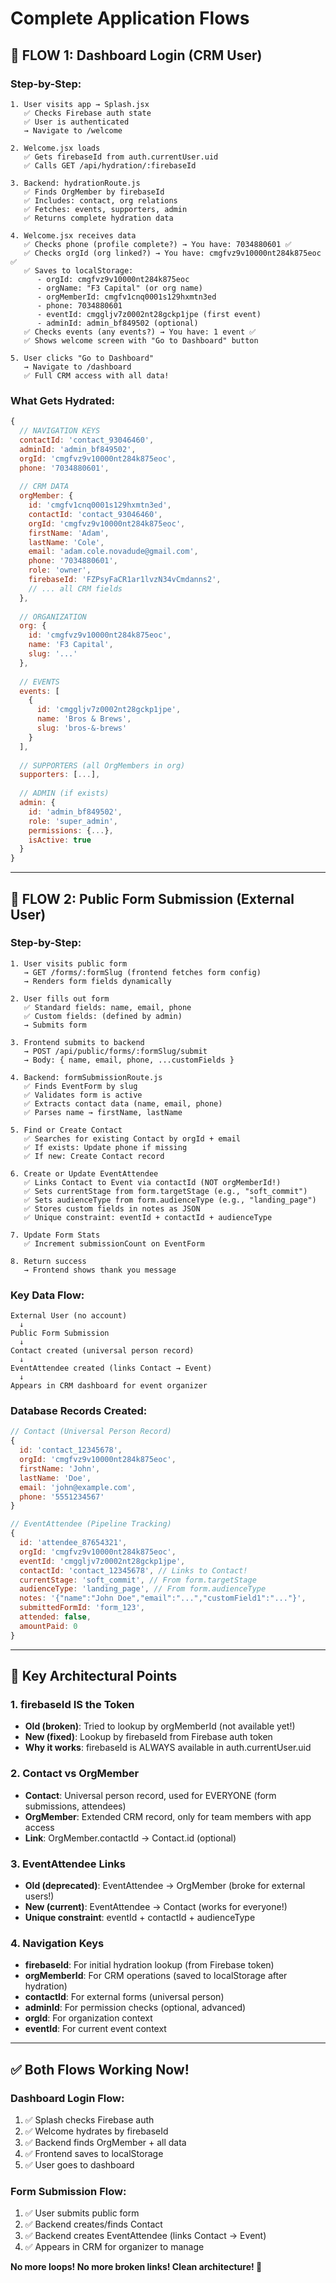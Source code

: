 # Complete Application Flows

## 🎯 FLOW 1: Dashboard Login (CRM User)

### Step-by-Step:

```
1. User visits app → Splash.jsx
   ✅ Checks Firebase auth state
   ✅ User is authenticated
   → Navigate to /welcome

2. Welcome.jsx loads
   ✅ Gets firebaseId from auth.currentUser.uid
   ✅ Calls GET /api/hydration/:firebaseId
   
3. Backend: hydrationRoute.js
   ✅ Finds OrgMember by firebaseId
   ✅ Includes: contact, org relations
   ✅ Fetches: events, supporters, admin
   ✅ Returns complete hydration data

4. Welcome.jsx receives data
   ✅ Checks phone (profile complete?) → You have: 7034880601 ✅
   ✅ Checks orgId (org linked?) → You have: cmgfvz9v10000nt284k875eoc ✅
   ✅ Saves to localStorage:
      - orgId: cmgfvz9v10000nt284k875eoc
      - orgName: "F3 Capital" (or org name)
      - orgMemberId: cmgfv1cnq0001s129hxmtn3ed
      - phone: 7034880601
      - eventId: cmggljv7z0002nt28gckp1jpe (first event)
      - adminId: admin_bf849502 (optional)
   ✅ Checks events (any events?) → You have: 1 event ✅
   ✅ Shows welcome screen with "Go to Dashboard" button
   
5. User clicks "Go to Dashboard"
   → Navigate to /dashboard
   ✅ Full CRM access with all data!
```

### What Gets Hydrated:

```javascript
{
  // NAVIGATION KEYS
  contactId: 'contact_93046460',
  adminId: 'admin_bf849502',
  orgId: 'cmgfvz9v10000nt284k875eoc',
  phone: '7034880601',
  
  // CRM DATA
  orgMember: {
    id: 'cmgfv1cnq0001s129hxmtn3ed',
    contactId: 'contact_93046460',
    orgId: 'cmgfvz9v10000nt284k875eoc',
    firstName: 'Adam',
    lastName: 'Cole',
    email: 'adam.cole.novadude@gmail.com',
    phone: '7034880601',
    role: 'owner',
    firebaseId: 'FZPsyFaCR1ar1lvzN34vCmdanns2',
    // ... all CRM fields
  },
  
  // ORGANIZATION
  org: {
    id: 'cmgfvz9v10000nt284k875eoc',
    name: 'F3 Capital',
    slug: '...'
  },
  
  // EVENTS
  events: [
    {
      id: 'cmggljv7z0002nt28gckp1jpe',
      name: 'Bros & Brews',
      slug: 'bros-&-brews'
    }
  ],
  
  // SUPPORTERS (all OrgMembers in org)
  supporters: [...],
  
  // ADMIN (if exists)
  admin: {
    id: 'admin_bf849502',
    role: 'super_admin',
    permissions: {...},
    isActive: true
  }
}
```

---

## 📝 FLOW 2: Public Form Submission (External User)

### Step-by-Step:

```
1. User visits public form
   → GET /forms/:formSlug (frontend fetches form config)
   → Renders form fields dynamically

2. User fills out form
   ✅ Standard fields: name, email, phone
   ✅ Custom fields: (defined by admin)
   → Submits form

3. Frontend submits to backend
   → POST /api/public/forms/:formSlug/submit
   → Body: { name, email, phone, ...customFields }

4. Backend: formSubmissionRoute.js
   ✅ Finds EventForm by slug
   ✅ Validates form is active
   ✅ Extracts contact data (name, email, phone)
   ✅ Parses name → firstName, lastName
   
5. Find or Create Contact
   ✅ Searches for existing Contact by orgId + email
   ✅ If exists: Update phone if missing
   ✅ If new: Create Contact record
   
6. Create or Update EventAttendee
   ✅ Links Contact to Event via contactId (NOT orgMemberId!)
   ✅ Sets currentStage from form.targetStage (e.g., "soft_commit")
   ✅ Sets audienceType from form.audienceType (e.g., "landing_page")
   ✅ Stores custom fields in notes as JSON
   ✅ Unique constraint: eventId + contactId + audienceType
   
7. Update Form Stats
   ✅ Increment submissionCount on EventForm
   
8. Return success
   → Frontend shows thank you message
```

### Key Data Flow:

```
External User (no account)
  ↓
Public Form Submission
  ↓
Contact created (universal person record)
  ↓
EventAttendee created (links Contact → Event)
  ↓
Appears in CRM dashboard for event organizer
```

### Database Records Created:

```javascript
// Contact (Universal Person Record)
{
  id: 'contact_12345678',
  orgId: 'cmgfvz9v10000nt284k875eoc',
  firstName: 'John',
  lastName: 'Doe',
  email: 'john@example.com',
  phone: '5551234567'
}

// EventAttendee (Pipeline Tracking)
{
  id: 'attendee_87654321',
  orgId: 'cmgfvz9v10000nt284k875eoc',
  eventId: 'cmggljv7z0002nt28gckp1jpe',
  contactId: 'contact_12345678', // Links to Contact!
  currentStage: 'soft_commit', // From form.targetStage
  audienceType: 'landing_page', // From form.audienceType
  notes: '{"name":"John Doe","email":"...","customField1":"..."}',
  submittedFormId: 'form_123',
  attended: false,
  amountPaid: 0
}
```

---

## 🔑 Key Architectural Points

### 1. firebaseId IS the Token
- **Old (broken)**: Tried to lookup by orgMemberId (not available yet!)
- **New (fixed)**: Lookup by firebaseId from Firebase auth token
- **Why it works**: firebaseId is ALWAYS available in auth.currentUser.uid

### 2. Contact vs OrgMember
- **Contact**: Universal person record, used for EVERYONE (form submissions, attendees)
- **OrgMember**: Extended CRM record, only for team members with app access
- **Link**: OrgMember.contactId → Contact.id (optional)

### 3. EventAttendee Links
- **Old (deprecated)**: EventAttendee → OrgMember (broke for external users!)
- **New (current)**: EventAttendee → Contact (works for everyone!)
- **Unique constraint**: eventId + contactId + audienceType

### 4. Navigation Keys
- **firebaseId**: For initial hydration lookup (from Firebase token)
- **orgMemberId**: For CRM operations (saved to localStorage after hydration)
- **contactId**: For external forms (universal person)
- **adminId**: For permission checks (optional, advanced)
- **orgId**: For organization context
- **eventId**: For current event context

---

## ✅ Both Flows Working Now!

### Dashboard Login Flow:
1. ✅ Splash checks Firebase auth
2. ✅ Welcome hydrates by firebaseId
3. ✅ Backend finds OrgMember + all data
4. ✅ Frontend saves to localStorage
5. ✅ User goes to dashboard

### Form Submission Flow:
1. ✅ User submits public form
2. ✅ Backend creates/finds Contact
3. ✅ Backend creates EventAttendee (links Contact → Event)
4. ✅ Appears in CRM for organizer to manage

**No more loops! No more broken links! Clean architecture! 🎉**

